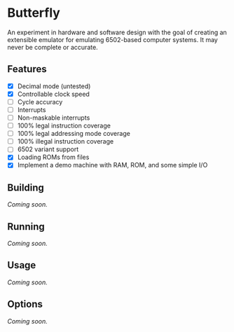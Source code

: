 
# Butterfly
An experiment in hardware and software design with the goal of creating an extensible emulator for emulating 6502-based computer systems. It may never be complete or accurate.
## Features
- [X] Decimal mode (untested)
- [X] Controllable clock speed
- [ ] Cycle accuracy
- [ ] Interrupts
- [ ] Non-maskable interrupts
- [ ] 100% legal instruction coverage
- [ ] 100% legal addressing mode coverage
- [ ] 100% illegal instruction coverage
- [ ] 6502 variant support
- [X] Loading ROMs from files
- [X] Implement a demo machine with RAM, ROM, and some simple I/O
## Building
*Coming soon.*
## Running
*Coming soon.*
## Usage
*Coming soon.*
## Options
*Coming soon.*